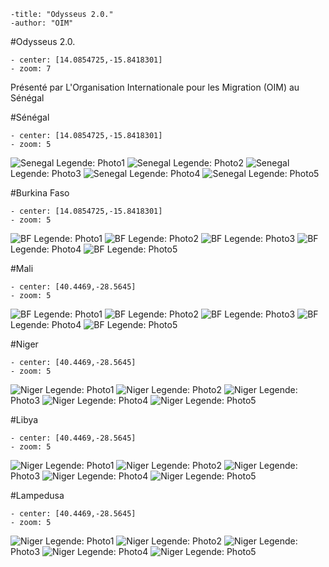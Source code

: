 ```
-title: "Odysseus 2.0."
-author: "OIM"
```

#Odysseus 2.0.
```
- center: [14.0854725,-15.8418301]
- zoom: 7
```

Présenté par L'Organisation Internationale pour les Migration (OIM) au Sénégal


#Sénégal
```
- center: [14.0854725,-15.8418301]
- zoom: 5
```
![Senegal](http://iomrowca.github.io/odysseus/sen/001.jpg
)
Legende: Photo1
![Senegal](http://iomrowca.github.io/odysseus/sen/002.jpg
)
Legende: Photo2
![Senegal](http://iomrowca.github.io/odysseus/sen/003.jpg
)
Legende: Photo3
![Senegal](http://iomrowca.github.io/odysseus/sen/004.jpg
)
Legende: Photo4
![Senegal](http://iomrowca.github.io/odysseus/sen/005.jpg
)
Legende: Photo5

#Burkina Faso
```
- center: [14.0854725,-15.8418301]
- zoom: 5
```
![BF](http://iomrowca.github.io/odysseus/burkina/001.jpg
)
Legende: Photo1
![BF](http://iomrowca.github.io/odysseus/burkina/002.jpg
)
Legende: Photo2
![BF](http://iomrowca.github.io/odysseus/burkina/003.jpg
)
Legende: Photo3
![BF](http://iomrowca.github.io/odysseus/burkina/004.jpg
)
Legende: Photo4
![BF](http://iomrowca.github.io/odysseus/burkina/005.jpg
)
Legende: Photo5

#Mali
```
- center: [40.4469,-28.5645]
- zoom: 5
```
![BF](http://iomrowca.github.io/odysseus/mali/001.jpg
)
Legende: Photo1
![BF](http://iomrowca.github.io/odysseus/mali/002.jpg
)
Legende: Photo2
![BF](http://iomrowca.github.io/odysseus/mali/003.jpg
)
Legende: Photo3
![BF](http://iomrowca.github.io/odysseus/mali/004.jpg
)
Legende: Photo4
![BF](http://iomrowca.github.io/odysseus/mali/005.jpg
)
Legende: Photo5

#Niger
```
- center: [40.4469,-28.5645]
- zoom: 5
```
![Niger](http://iomrowca.github.io/odysseus/niger/001.jpg
)
Legende: Photo1
![Niger](http://iomrowca.github.io/odysseus/niger/002.jpg
)
Legende: Photo2
![Niger](http://iomrowca.github.io/odysseus/niger/003.jpg
)
Legende: Photo3
![Niger](http://iomrowca.github.io/odysseus/niger/004.jpg
)
Legende: Photo4
![Niger](http://iomrowca.github.io/odysseus/niger/005.jpg
)
Legende: Photo5

#Libya
```
- center: [40.4469,-28.5645]
- zoom: 5
```
![Niger](http://iomrowca.github.io/odysseus/libya/001.jpg
)
Legende: Photo1
![Niger](http://iomrowca.github.io/odysseus/libya/002.jpg
)
Legende: Photo2
![Niger](http://iomrowca.github.io/odysseus/libya/003.jpg
)
Legende: Photo3
![Niger](http://iomrowca.github.io/odysseus/libya/004.jpg
)
Legende: Photo4
![Niger](http://iomrowca.github.io/odysseus/libya/005.jpg
)
Legende: Photo5

#Lampedusa
```
- center: [40.4469,-28.5645]
- zoom: 5
```
![Niger](http://iomrowca.github.io/odysseus/lampedusa/001.jpg
)
Legende: Photo1
![Niger](http://iomrowca.github.io/odysseus/lampedusa/002.jpg
)
Legende: Photo2
![Niger](http://iomrowca.github.io/odysseus/lampedusa/003.jpg
)
Legende: Photo3
![Niger](http://iomrowca.github.io/odysseus/lampedusa/004.jpg
)
Legende: Photo4
![Niger](http://iomrowca.github.io/odysseus/lampedusa/005.jpg
)
Legende: Photo5


